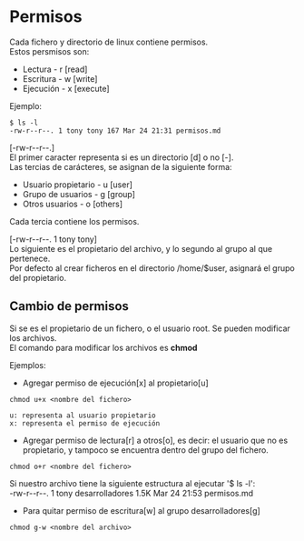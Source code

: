 # Permisos

Cada fichero y directorio de linux contiene permisos. <br>
Estos persmisos son:
- Lectura	-	r [read]	
- Escritura	-	w [write]
- Ejecución	-	x [execute]

Ejemplo:
```
$ ls -l
-rw-r--r--. 1 tony tony 167 Mar 24 21:31 permisos.md
```

[-rw-r--r--.] <br>
El primer caracter representa si es un directorio [d] o no [-]. <br>
Las tercias de carácteres, se asignan de la siguiente forma:

- Usuario propietario	-	u [user]
- Grupo de usuarios	-	g [group]
- Otros usuarios	-	o [others]

Cada tercia contiene los permisos. 

[-rw-r--r--. 1 tony tony] <br>
Lo siguiente es el propietario del archivo, y lo segundo al grupo al que pertenece. <br>
Por defecto al crear ficheros en el directorio /home/$user, asignará el grupo del propietario.<br>

## Cambio de permisos

Si se es el propietario de un fichero, o el usuario root. Se pueden modificar los archivos. <br>
El comando para modificar los archivos es <strong>chmod</strong> <br>

Ejemplos:
- Agregar permiso de ejecución[x] al propietario[u]
```
chmod u+x <nombre del fichero>

u: representa al usuario propietario
x: representa el permiso de ejecución
```
- Agregar permiso de lectura[r] a otros[o], es decir: el usuario que no es propietario, y tampoco se encuentra dentro del grupo del fichero.
``` 
chmod o+r <nombre del fichero>
```

Si nuestro archivo tiene la siguiente estructura al ejecutar '$ ls -l': <br>
-rw-r--r--. 1 tony desarrolladores 1.5K Mar 24 21:53 permisos.md <br>
- Para quitar permiso de escritura[w] al grupo desarrolladores[g] <br>
```
chmod g-w <nombre del archivo>
```
